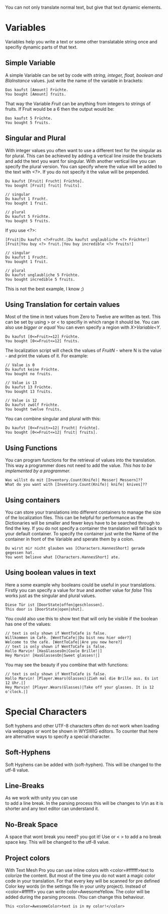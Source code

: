 You can not only translate normal text, but give that text dynamic elements.
# Variables
Variables help you write a text or some other translatable string once and specifiy dynamic parts of that text. 
## Simple Variable
A simple Variable can be set by code with *string, integer, float, boolean and BlaInstance* values. just write the name of the variable in brackets: 
```text
Das kaufst [Amount] Früchte.
You bought [Amount] fruits.
```
That way the Variable *Fruit* can be anything from integers to strings of fruits. If Fruit would be a 6 then the output would be: 
```text
Das kaufst 5 Früchte.
You bought 5 fruits.
```
## Singular and Plural
With integer values you often want to use a different text for the singular as for plural.
This can be achieved by adding a vertical line inside the brackets and add the text you want for singular. With another vertical line you can specify the plural version.
You can specify where the value will be added to the text with *<?>*. If you do not specify it the value will be prepended.
```text
Du kaufst [Fruit| Frucht| Früchte].
You bought [Fruit| fruit| fruits].
```
```text
// singular
Du kaufst 1 Frucht.
You bought 1 fruit.

// plural
Du kaufst 5 Früchte.
You bought 5 fruits.
```
If you use <?>:
```text
[Fruit|Du kaufst <?>Frucht.|Du kaufst unglaubliche <?> Früchte!]
[Fruit|You buy <?> fruit.|You buy incredible <?> fruits!]
```
```text
// singular
Du kaufst 1 Frucht.
You bought 1 fruit.

// plural
Du kaufst unglaubliche 5 Früchte.
You bought incredible 5 fruits.
```
This is not the best example, I know ;)
## Using Translation for certain values
Most of the time in text values from Zero to Twelve are written as text. This can be set by using > or < to specifiy in which range it should be. You can also use *bigger or equal*
You can even specify a region with *X>Variable<Y*.
```text
Du kaufst [0<=Fruit>=12] Früchte.
You bought [0<=Fruit<=12] fruits.
```
The localization script will check the values of *FruitN* - where N is the value - and print the values of it.
For example: 
```text
// Value is 0
Du kaufst keine Früchte.
You bought no fruits.

// Value is 13
Du kaufst 13 Früchte.
You bought 13 fruits.

// Value is 12
Du kaufst zwölf Früchte.
You bought twelve fruits.
```

You can combine singular and plural with this:
```text
Du kaufst [0<=Fruit>=12| Frucht| Früchte].
You bought [0<=Fruit<=12| fruit| fruits].
```
## Using Functions
You can program functions for the retrieval of values into the translation. This way a programmer does not need to add the value.
*This has to be implemented by a programmer.*
```text
Was willst du mit [Inventory.Count(Knife)| Messer| Messern]??
What do you want with [Inventory.Count(Knife)| knife| knives]??
```

## Using containers
You can store your translations into different containers to manage the size of the localization files. 
This can be helpful for performance as the Dictionaries will be smaller and fewer keys have to be searched through to find the key.
If you do not specify a container the translation will fall back to your default container.
To specify the container just write the Name of the container in front of the Variable and sperate them by a colon.
```text
Du wirst mir nicht glauben was [Characters.HannesShort] gerade gegessen hat.
You wont believe what [Characters.HannesShort] ate.
```

## Using boolean values in text
Here a some example why booleans could be useful in your translations.
Firstly you can specify a value for *true* and another value for *false* This works just as the singular and plural values.
```text
Diese Tür ist [DoorState|offen|geschlossen].
This door is [DoorState|open|shut].
```
You could also use this to show text that will only be visible if the boolean has one of the values:
```text
// text is only shown if WentToCafe is false.
Willkommen im Cafè. [WentToCafe||Du bist neu hier oder?]
Welcome to the cafè. [WentToCafe||Are you new here?]
// text is only shown if WentToCafe is false.
Hallo Marvin! [HasGlassesOn|Coole Brille!|]
Hey Marvin! [HasGlassesOn|Sweet glasses!|]
```
You may see the beauty if you combine that with functions:
```
// text is only shown if WentToCafe is false.
Hallo Marvin! [Player.Wears(Glasses)|Zieh mal die Brille aus. Es ist 12 Uhr.|]
Hey Marvin! [Player.Wears(Glasses)|Take off your glasses. It is 12 o'clock.|]
```
# Special Characters
Soft hyphens and other UTF-8 characters often do not work when loading via webpages or wont be shown in WYSWIG editors. To counter that here are alternative ways to specify a special character.
## Soft-Hyphens
Soft Hyphens can be added with <shy> (*s*oft-*hy*phen).
This will be changed to the utf-8 value.
## Line-Breaks
As we work with unity you can use <br> to add a line break. In the parsing process this will be changes to \r\n as it is shorter and any text editor can understand it.
## No-Break Space
A space that wont break you need? you got it! Use <nb> or < > to add a no break space key.
This will be changed to the utf-8 value.
## Project colors
With Text Mesh Pro you can use inline colors with <color=#ffffff>text</color> to colorize the content.
But most of the time you do not want a magic color code in your translation. For that every key will be scanned for pre defined Color key words (in the settings file in your unity project).
Instead of <color=#ffffff> you can write color=AwesomeYellow. The color will be added during the parsing process. (You can change this behaviour.
```
This <color=AwesomeColor>text is in my color!</color>
```